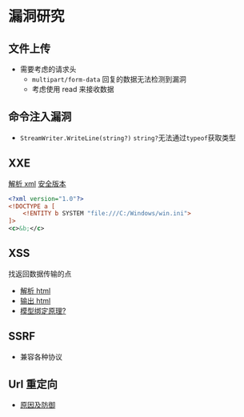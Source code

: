 # 漏洞研究

## 文件上传

- 需要考虑的请求头
  - `multipart/form-data`
    回复的数据无法检测到漏洞
  - 考虑使用 read 来接收数据

## 命令注入漏洞

- `StreamWriter.WriteLine(string?)`
  `string?`无法通过`typeof`获取类型

## XXE

[解析 xml](https://www.cnblogs.com/hnsongbiao/p/5636076.html)
[安全版本](https://blog.csdn.net/starfd/article/details/80936787)

```xml
<?xml version="1.0"?>
<!DOCTYPE a [
    <!ENTITY b SYSTEM "file:///C:/Windows/win.ini">
]>
<c>&b;</c>
```

## XSS

找返回数据传输的点

- [解析 html](https://blog.csdn.net/sD7O95O/article/details/78096537)
- [输出 html](https://www.cnblogs.com/LuoEast/p/7878770.html)
- [模型绑定原理?](https://www.cnblogs.com/selimsong/p/8484482.html)

## SSRF

- 兼容各种协议

## Url 重定向

- [原因及防御](https://www.jianshu.com/p/6ecff0722c56)
